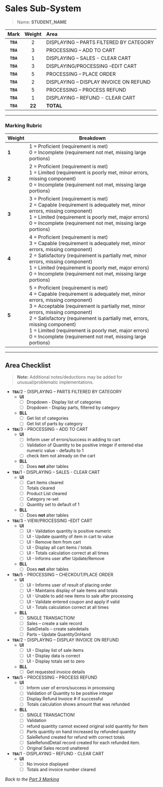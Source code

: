 # Sales Sub-System

> Name: **STUDENT_NAME**

| Mark | Weight | Area |
|:----:|:----:|:-----|
| **`TBA`**|2 | DISPLAYING – PARTS FILTERED BY CATEGORY |
| **`TBA`**|3 | PROCESSING – ADD TO CART |
| **`TBA`**|1 | DISPLAYING – SALES - CLEAR CART |
| **`TBA`**|3 | DISPLAYING/PROCESSING –EDIT CART |
| **`TBA`**|5 | PROCESSING – PLACE ORDER |
| **`TBA`**|2 | DISPLAYING – DISPLAY INVOICE ON REFUND |
| **`TBA`**|5 | PROCESSING – PROCESS REFUND |
| **`TBA`**|1 | DISPLAYING – REFUND - CLEAR CART |
| **`TBA`**|**22** | **TOTAL** |

----

### Marking Rubric

| Weight | Breakdown |
| ----   | --------- |
| **1** | 1 = Proficient (requirement is met)<br />0 = Incomplete (requirement not met, missing large portions) |
| **2** | 2 = Proficient (requirement is met)<br />1 = Limited (requirement is poorly met, minor errors, missing component)<br />0 = Incomplete (requirement not met, missing large portions) |
| **3** | 3 = Proficient (requirement is met)<br />2 = Capable (requirement is adequately met, minor errors, missing component)<br />1 = Limited (requirement is poorly met, major errors)<br />0 = Incomplete (requirement not met, missing large portions) |
| **4** | 4 = Proficient (requirement is met)<br />3 = Capable (requirement is adequately met, minor errors, missing component)<br />2 = Satisfactory (requirement is partially met, minor errors, missing component)<br />1 = Limited (requirement is poorly met, major errors)<br />0 = Incomplete (requirement not met, missing large portions) |
| **5** | 5 = Proficient (requirement is met)<br />4 = Capable (requirement is adequately met, minor errors, missing component)<br />3 = Acceptable (requirement is partially met, minor errors, missing component)<br />2 = Satisfactory (requirement is partially met, errors, missing component)<br />1 = Limited (requirement is poorly met, major errors)<br />0 = Incomplete (requirement not met, missing large portions) |

----

## Area Checklist

> **Note:** Additional notes/deductions may be added for unusual/problematic implementations.

- **`TBA`**/2 - DISPLAYING – PARTS FILTERED BY CATEGORY
  - **UI**
    - [ ] Dropdown - Display list of categories 
    - [ ] Dropdown - Display parts, filtered by category
  - **BLL**
    - [ ] Get list of categories 
    - [ ] Get list of parts by category
- **`TBA`**/3 - PROCESSING – ADD TO CART
  - **UI**
    - [ ] Inform user of errors/success in adding to cart
    - [ ] Validation of Quantity to be positive integer if entered else numeric value - defaults to 1
    - [ ] check item not already on the cart
  - **BLL**
    - [ ] Does **not** alter tables
- **`TBA`**/1 - DISPLAYING – SALES - CLEAR CART
  - **UI**
    - [ ] Cart items cleared
    - [ ] Totals cleared
    - [ ] Product List cleared
    - [ ] Category re-set 
    - [ ] Quantity set to default of 1
  - **BLL**
    - [ ] Does **not** alter tables
- **`TBA`**/3 - VIEW/PROCESSING –EDIT CART
  - **UI**
    - [ ] UI - Validation quantity is positive numeric
    - [ ] UI - Update quantity of item in cart to value
    - [ ] UI - Remove item from cart
    - [ ] UI - Display all cart items / totals
    - [ ] UI - Totals calculation correct at all times
    - [ ] UI - Informs user after Update/Remove
  - **BLL**
    - [ ] Does **not** alter tables
- **`TBA`**/5 - PROCESSING – CHECKOUT/PLACE ORDER
  - **UI**
    - [ ] UI - Informs user of result of placing order
    - [ ] UI - Maintains display of sale items and totals
    - [ ] UI - Unable to add new items to sale after processing
    - [ ] UI - Validate entered coupon and apply if valid
    - [ ] UI - Totals calculation correct at all times
  - **BLL**
    - [ ] SINGLE TRANSACTION!
    - [ ] Sales – create a sale record
    - [ ] SaleDetails – create saledetails 
    - [ ] Parts – Update QuantityOnHand
- **`TBA`**/2 - DISPLAYING – DISPLAY INVOICE ON REFUND
  - **UI**
    - [ ] UI - Display list of sale items 
    - [ ] UI - Display data is correct
    - [ ] UI - Display totals set to zero
  - **BLL**
    - [ ] Get requested invoice details
- **`TBA`**/5 - PROCESSING – PROCESS REFUND
  - **UI**
    - [ ] Inform user of errors/success in processing
    - [ ] Validation of Quantity to be positive integer
    - [ ] Display Refund Invoice # if successful
    - [ ] Totals calculation shows amount that was refunded 
  - **BLL**
    - [ ] SINGLE TRANSACTION!
    - [ ] Validation
    - [ ] refund quantity cannot exceed original sold quantity for Item 
    - [ ] Parts quantity on hand increased by refunded quantity
    - [ ] SaleRefund created for refund with correct totals
    - [ ] SaleRefundDetail record created for each refunded item.
    - [ ] Original Sales record unaltered
- **`TBA`**/1 - DISPLAYING – REFUND - CLEAR CART
  - **UI**
    - [ ] No invoice displayed
    - [ ] Totals and invoice number cleared

*Back to the [Part 3 Marking](./ReadMe.md)*